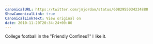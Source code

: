 ```yaml
---
canonicalURL: https://twitter.com/jmjordan/status/6082955034234880
ShowCanonicalLink: true
CanonicalLinkText: View original on
date: 2010-11-20T20:34:24+00:00
---
```

College football in the "Friendly Confines?" I like it.